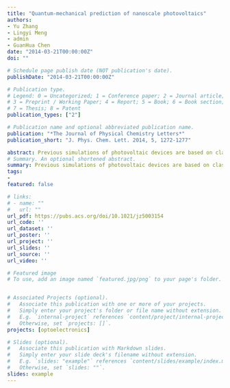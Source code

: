 ```yaml
---
title: "Quantum-mechanical prediction of nanoscale photovoltaics"
authors:
- Yu Zhang
- Lingyi Meng
- admin
- GuanHua Chen
date: "2014-03-21T00:00:00Z"
doi: ""

# Schedule page publish date (NOT publication's date).
publishDate: "2014-03-21T00:00:00Z"

# Publication type.
# Legend: 0 = Uncategorized; 1 = Conference paper; 2 = Journal article;
# 3 = Preprint / Working Paper; 4 = Report; 5 = Book; 6 = Book section;
# 7 = Thesis; 8 = Patent
publication_types: ["2"]

# Publication name and optional abbreviated publication name.
publication: "*The Journal of Physical Chemistry Letters*"
publication_short: "J. Phys. Chem. Lett. 2014, 5, 1272-1277"

abstract: Previous simulations of photovoltaic devices are based on classical models, which neglect the atomistic details and quantum-mechanical effects besides the dependence on many empirical parameters. Here, within the nonequilibrium Green’s function formalism, we present a quantum-mechanical study of the performance of inorganic nanowire-based photovoltaic devices. On the basis of density-functional tight-binding theory, the method allows simulation of current–voltage characteristics and optical properties of photovoltaic devices without relying on empirical parameters. Numerical studies of silicon nanowire-based devices of realistic sizes with 10 000 atoms are performed, and the results indicate that atomistic details and nonequilibrium conditions have a clear impact on the photoresponse of the devices.
# Summary. An optional shortened abstract.
summary: Previous simulations of photovoltaic devices are based on classical models, which neglect the atomistic details and quantum-mechanical effects besides the dependence on many empirical parameters. Here, within the nonequilibrium Green’s function formalism, we present a quantum-mechanical study of the performance of inorganic nanowire-based photovoltaic devices. On the basis of density-functional tight-binding theory, the method allows simulation of current–voltage characteristics and optical properties of photovoltaic devices without relying on empirical parameters. Numerical studies of silicon nanowire-based devices of realistic sizes with 10 000 atoms are performed, and the results indicate that atomistic details and nonequilibrium conditions have a clear impact on the photoresponse of the devices.
tags:
- 
featured: false

# links:
# - name: ""
#   url: ""
url_pdf: https://pubs.acs.org/doi/10.1021/jz5003154
url_code: ''
url_dataset: ''
url_poster: ''
url_project: ''
url_slides: ''
url_source: ''
url_video: ''

# Featured image
# To use, add an image named `featured.jpg/png` to your page's folder. 


# Associated Projects (optional).
#   Associate this publication with one or more of your projects.
#   Simply enter your project's folder or file name without extension.
#   E.g. `internal-project` references `content/project/internal-project/index.md`.
#   Otherwise, set `projects: []`.
projects: [optoelectronics]

# Slides (optional).
#   Associate this publication with Markdown slides.
#   Simply enter your slide deck's filename without extension.
#   E.g. `slides: "example"` references `content/slides/example/index.md`.
#   Otherwise, set `slides: ""`.
slides: example
---
```



